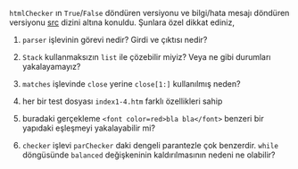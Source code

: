 `htmlChecker` ın `True`/`False` döndüren versiyonu ve bilgi/hata mesajı döndüren versiyonu [src](https://github.com/19ceng/ceng203vy/tree/master/src/) dizini altına konuldu. Şunlara özel dikkat ediniz,

1. `parser` işlevinin görevi nedir? Girdi ve çıktısı nedir?

2. `Stack` kullanmaksızın `list` ile çözebilir miyiz? Veya ne gibi durumları yakalayamayız?

3. `matches` işlevinde `close` yerine `close[1:]` kullanılmış neden?

4. her bir test dosyası `index1-4.htm` farklı özellikleri sahip

5. buradaki gerçekleme `<font color=red>bla bla</font>` benzeri bir yapıdaki eşleşmeyi yakalayabilir mi?

6. `checker` işlevi `parChecker` daki dengeli parantezle çok benzerdir. `while` döngüsünde `balanced` değişkeninin kaldırılmasının nedeni ne olabilir?
